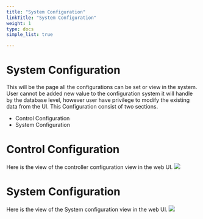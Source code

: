 ```yaml
---
title: "System Configuration"
linkTitle: "System Configuration"
weight: 1
type: docs
simple_list: true

---
```

# System Configuration

This will be the page all the configurations can be set or view in the system. User cannot be added new value to the configuration system it will handle by the database level,
however user have privilege to modify the existing data from the UI. This Configuration consist of two sections.

- Control Configuration 
- System Configuration

# Control Configuration

Here is the view of the controller configuration view in the web UI.
![](/images/UserGuides/Tools/SystemConfig/Control_configuration.png)

# System Configuration

Here is the view of the System configuration view in the web UI.
![](/images/UserGuides/Tools/SystemConfig/System_configuration.png)


